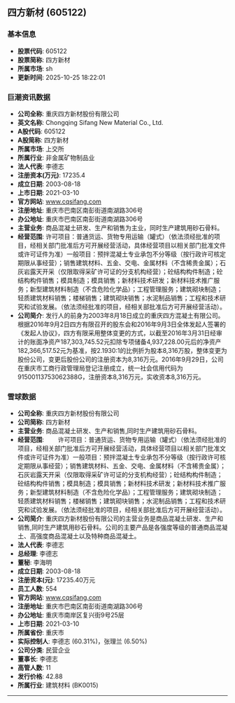 ## 四方新材 (605122)

### 基本信息

- **股票代码**: 605122
- **股票简称**: 四方新材
- **所属市场**: sh
- **更新时间**: 2025-10-25 18:22:01

### 巨潮资讯数据

- **公司全称**: 重庆四方新材股份有限公司
- **英文名称**: Chongqing Sifang New Material Co., Ltd.
- **A股代码**: 605122
- **A股简称**: 四方新材
- **所属市场**: 上交所
- **所属行业**: 非金属矿物制品业
- **法人代表**: 李德志
- **注册资本(万元)**: 17235.4
- **成立日期**: 2003-08-18
- **上市日期**: 2021-03-10
- **官方网站**: www.cqsifang.com
- **注册地址**: 重庆市巴南区南彭街道南湖路306号
- **办公地址**: 重庆市巴南区南彭街道南湖路306号
- **主营业务**: 商品混凝土研发、生产和销售为主业，同时生产建筑用砂石骨料。
- **经营范围**: 许可项目：普通货运、货物专用运输（罐式）（依法须经批准的项目，经相关部门批准后方可开展经营活动，具体经营项目以相关部门批准文件或许可证件为准）一般项目：预拌混凝土专业承包不分等级（按行政许可核定期限从事经营）；销售建筑材料、五金、交电、金属材料（不含稀贵金属）；石灰岩露天开采（仅限取得采矿许可证的分支机构经营）；砼结构构件制造；砼结构构件销售；模具制造；模具销售；新材料技术研发；新材料技术推广服务；新型建筑材料制造（不含危险化学品）；工程管理服务；建筑砌块制造；轻质建筑材料销售；楼梯销售；建筑砌块销售；水泥制品销售；工程和技术研究和试验发展。（依法须经批准的项目，经相关部批准后方可开展经营活动）。
- **公司简介**: 发行人的前身为2003年8月18日成立的重庆四方混凝土有限公司。根据2016年9月2日四方有限召开的股东会和2016年9月3日全体发起人签署的《发起人协议》，四方有限采用整体变更的方式，以截至2016年3月31日经审计的账面净资产187,303,745.52元扣除专项储备4,937,228.00元后的净资产182,366,517.52元为基准，按2.1930:1的比例折为股本8,316万股，整体变更为股份公司，变更后股份公司的注册资本为8,316万元。2016年9月29日，公司在重庆市工商行政管理局登记注册成立，统一社会信用代码为91500113753062388G，注册资本8,316万元，实收资本8,316万元。

### 雪球数据

- **公司全称**: 重庆四方新材股份有限公司
- **公司简称**: 四方新材
- **主营业务**: 商品混凝土研发、生产和销售,同时生产建筑用砂石骨料。
- **经营范围**: 　　许可项目：普通货运、货物专用运输（罐式）（依法须经批准的项目，经相关部门批准后方可开展经营活动，具体经营项目以相关部门批准文件或许可证件为准）一般项目：预拌混凝土专业承包不分等级（按行政许可核定期限从事经营）；销售建筑材料、五金、交电、金属材料（不含稀贵金属）；石灰岩露天开采（仅限取得采矿许可证的分支机构经营）；砼结构构件制造；砼结构构件销售；模具制造；模具销售；新材料技术研发；新材料技术推广服务；新型建筑材料制造（不含危险化学品）；工程管理服务；建筑砌块制造；轻质建筑材料销售；楼梯销售；建筑砌块销售；水泥制品销售；工程和技术研究和试验发展。（依法须经批准的项目，经相关部批准后方可开展经营活动）。
- **公司简介**: 重庆四方新材股份有限公司的主营业务是商品混凝土研发、生产和销售,同时生产建筑用砂石骨料。公司的主要产品是各强度等级的普通商品混凝土、高强度商品混凝土以及特种商品混凝土。
- **法人代表**: 李德志
- **总经理**: 李德志
- **董秘**: 李海明
- **成立日期**: 2003-08-18
- **注册资本(元)**: 17235.40万元
- **员工人数**: 554
- **官方网站**: www.cqsifang.com
- **注册地址**: 重庆市巴南区南彭街道南湖路306号
- **办公地址**: 重庆市南岸区复兴街9号25层
- **上市日期**: 2021-03-10
- **所属省份**: 重庆市
- **实际控制人**: 李德志 (60.31%)，张理兰 (6.50%)
- **公司分类**: 民营企业
- **董事长**: 李德志
- **高管人数**: 11
- **发行价格**: 42.88
- **所属行业**: 建筑材料 (BK0015)

---